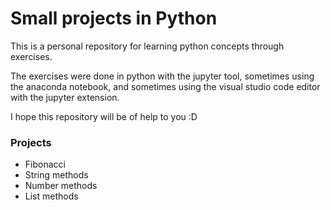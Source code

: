 # Small projects in Python #

This is a personal repository for learning python concepts through exercises.

The exercises were done in python with the jupyter tool, sometimes using the anaconda notebook, and sometimes using the visual studio code editor with the jupyter extension.


I hope this repository will be of help to you :D

### Projects ###
* Fibonacci
* String methods
* Number methods
* List methods